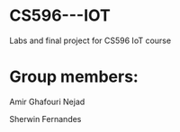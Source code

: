 # CS596---IOT
Labs and final project for CS596 IoT course
# Group members:

Amir Ghafouri Nejad

Sherwin Fernandes
